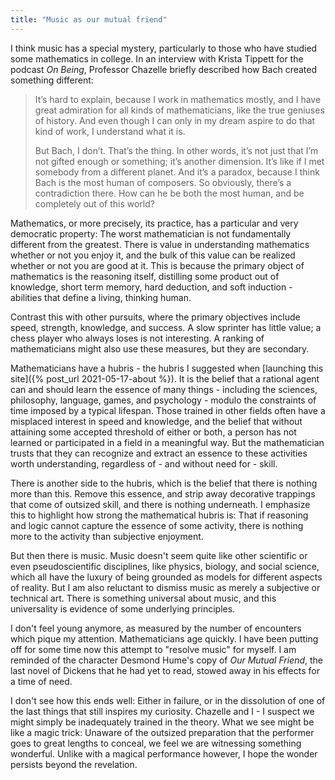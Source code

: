 ```yaml
---
title: "Music as our mutual friend"
---
```


I think music has a special mystery, particularly to those who have studied some mathematics in college. In an interview with Krista Tippett for the podcast _On Being_, Professor Chazelle briefly described how Bach created something different:

> It’s hard to explain, because I work in mathematics mostly, and I have great admiration for all kinds of mathematicians, like the true geniuses of history. And even though I can only in my dream aspire to do that kind of work, I understand what it is.
>
> But Bach, I don’t. That’s the thing. In other words, it’s not just that I’m not gifted enough or something; it’s another dimension. It’s like if I met somebody from a different planet. And it’s a paradox, because I think Bach is the most human of composers. So obviously, there’s a contradiction there. How can he be both the most human, and be completely out of this world?


Mathematics, or more precisely, its practice, has a particular and very democratic property: The worst mathematician is not fundamentally different from the greatest. There is value in understanding mathematics whether or not you enjoy it, and the bulk of this value can be realized whether or not you are good at it. This is because the primary object of mathematics is the reasoning itself, distilling some product out of knowledge, short term memory, hard deduction, and soft induction - abilities that define a living, thinking human.

Contrast this with other pursuits, where the primary objectives include speed, strength, knowledge, and success. A slow sprinter has little value; a chess player who always loses is not interesting. A ranking of mathematicians might also use these measures, but they are secondary.

Mathematicians have a hubris - the hubris I suggested when [launching this site]({% post_url 2021-05-17-about %}). It is the belief that a rational agent can and should learn the essence of many things - including the sciences, philosophy, language, games, and psychology - modulo the constraints of time imposed by a typical lifespan. Those trained in other fields often have a misplaced interest in speed and knowledge, and the belief that without attaining some accepted threshold of either or both, a person has not learned or participated in a field in a meaningful way. But the mathematician trusts that they can recognize and extract an essence to these activities worth understanding, regardless of - and without need for - skill.

There is another side to the hubris, which is the belief that there is nothing more than this. Remove this essence, and strip away decorative trappings that come of outsized skill, and there is nothing underneath. I emphasize this to highlight how strong the mathematical hubris is: That if reasoning and logic cannot capture the essence of some activity, there is nothing more to the activity than subjective enjoyment.

But then there is music. Music doesn't seem quite like other scientific or even pseudoscientific disciplines, like physics, biology, and social science, which all have the luxury of being grounded as models for different aspects of reality. But I am also reluctant to dismiss music as merely a subjective or technical art. There is something universal about music, and this universality is evidence of some underlying principles.

I don't feel young anymore, as measured by the number of encounters which pique my attention. Mathematicians age quickly. I have been putting off for some time now this attempt to "resolve music" for myself. I am reminded of the character Desmond Hume's copy of _Our Mutual Friend_, the last novel of Dickens that he had yet to read, stowed away in his effects for a time of need. 

I don't see how this ends well: Either in failure, or in the dissolution of one of the last things that still inspires my curiosity. Chazelle and I - I suspect we might simply be inadequately trained in the theory. What we see might be like a magic trick: Unaware of the outsized preparation that the performer goes to great lengths to conceal, we feel we are witnessing something wonderful. Unlike with a magical performance however, I hope the wonder persists beyond the revelation.
